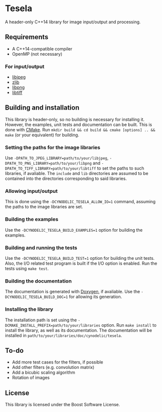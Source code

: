 # Tesela
A header-only C++14 library for image input/output and processing.

## Requirements

- A C++14-compatible compiler
- OpenMP (not necessary)

### For input/output
- [libjpeg](http://libjpeg.sourceforge.net/)
- [zlib](https://zlib.net/)
- [libpng](http://www.libpng.org/pub/png/libpng.html)
- [libtiff](http://www.libtiff.org/)

## Building and installation

This library is header-only, so no building is necessary for installing it. However, the examples, unit tests and documentation can be built. This is done with [CMake](http://cmake.org/).
Run `mkdir build && cd build && cmake [options] .. && make` (or your equivalent) for building.

### Setting the paths for the image libraries

Use `-DPATH_TO_JPEG_LIBRARY=path/to/your/libjpeg`, `-DPATH_TO_PNG_LIBRARY=path/to/your/libpng` and `-DPATH_TO_TIFF_LIBRARY=path/to/your/libtiff` to set the paths to such libraries, if avaliable.
The `include` and `lib` directories are assumed to be contained into the directories corresponding to said libraries.

### Allowing input/output

This is done using the `-DCYNODELIC_TESELA_ALLOW_IO=1` command, assuming the paths to the image libraries are set.

### Building the examples

Use the `-DCYNODELIC_TESELA_BUILD_EXAMPLES=1` option for building the examples.

### Building and running the tests

Use the `-DCYNODELIC_TESELA_BUILD_TEST=1` option for building the unit tests. Also, the I/O related test program is built if the I/O option is enabled.
Run the tests using `make test`.

### Building the documentation

The documentation is generated with [Doxygen](http://www.doxygen.nl/), if avaliable.
Use the `-DCYNODELIC_TESELA_BUILD_DOC=1` for allowing its generation.

### Installing the library

The installation path is set using the `-DCMAKE_INSTALL_PREFIX=path/to/your/libraries` option.
Run `make install` to install the library, as well as its documentation.
The documentation will be installed in `path/to/your/libraries/doc/cynodelic/tesela`.

## To-do

- Add more test cases for the filters, if possible
- Add other filters (e.g. convolution matrix)
- Add a bicubic scaling algorithm
- Rotation of images

## License
This library is licensed under the Boost Software License.
